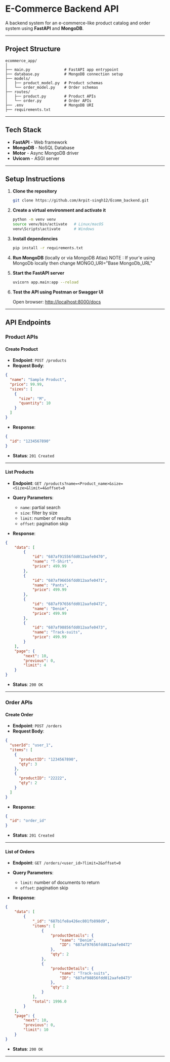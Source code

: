 
# E-Commerce Backend API

A backend system for an e-commerce-like product catalog and order system using **FastAPI** and **MongoDB**.

---

## Project Structure

```
ecommerce_app/
│
├── main.py               # FastAPI app entrypoint
├── database.py           # MongoDB connection setup
├── models/
│   ├── product_model.py  # Product schemas
│   └── order_model.py    # Order schemas
├── routes/
│   ├── product.py        # Product APIs
│   └── order.py          # Order APIs
├── .env                  # MongoDB URI
├── requirements.txt
```

---

## Tech Stack

- **FastAPI** - Web framework
- **MongoDB** - NoSQL Database
- **Motor** - Async MongoDB driver
- **Uvicorn** - ASGI server

---

## Setup Instructions

1. **Clone the repository**

   ```bash
   git clone https://github.com/Arpit-singh12/Ecomm_backend.git
   ```

2. **Create a virtual environment and activate it**

   ```bash
   python -m venv venv
   source venv/bin/activate   # Linux/macOS
   venv\Scripts\activate      # Windows
   ```

3. **Install dependencies**

   ```bash
   pip install -r requirements.txt
   ```

4. **Run MongoDB** (locally or via MongoDB Atlas) NOTE : If your'e using MongoDb locally then change MONGO_URI="Base MongoDb_URL"

5. **Start the FastAPI server**

   ```bash
   uvicorn app.main:app --reload
   ```

6. **Test the API using Postman or Swagger UI**

   Open browser: [http://localhost:8000/docs](http://localhost:8000/docs)

---

##  API Endpoints

###  Product APIs

#### Create Product

- **Endpoint**: `POST /products`
- **Request Body**:

```json
{
  "name": "Sample Product",
  "price": 99.99,
  "sizes": [
    {
      "size": "M",
      "quantity": 10
    }
  ]
}
```

- **Response**:

```json
{
  "id": "1234567890"
}
```

- **Status**: `201 Created`

---

#### List Products
- **Endpoint**: `GET /products?name=<Product_name>&size=<Size>&limit=4&offset=0`
- **Query Parameters**:
  - `name`: partial search
  - `size`: filter by size
  - `limit`: number of results
  - `offset`: pagination skip

- **Response**:

```json
{
    "data": [
        {
            "id": "687af91556fdd012aafe0470",
            "name": "T-Shirt",
            "price": 499.99
        },
        {
            "id": "687af96656fdd012aafe0471",
            "name": "Pants",
            "price": 499.99
        },
        {
            "id": "687af97656fdd012aafe0472",
            "name": "Denim",
            "price": 499.99
        },
        {
            "id": "687af98856fdd012aafe0473",
            "name": "Track-suits",
            "price": 499.99
        }
    ],
    "page": {
        "next": 10,
        "previous": 0,
        "limit": 4
    }
}
```

- **Status**: `200 OK`

---

###  Order APIs

#### Create Order

- **Endpoint**: `POST /orders`
- **Request Body**:

```json
{
  "userId": "user_1",
  "items": [
    {
      "productID": "1234567890",
      "qty": 3
    },
    {
      "productID": "22222",
      "qty": 2
    }
  ]
}
```

- **Response**:

```json
{
  "id": "order_id"
}
```

- **Status**: `201 Created`

---

#### List of Orders

- **Endpoint**: `GET /orders/<user_id>?limit=2&offset=0`
- **Query Parameters**:
  - `limit`: number of documents to return
  - `offset`: pagination skip

- **Response**:

```json
{
    "data": [
        {
            "_id": "687b1fe8a426ec801fb898d9",
            "items": [
                {
                    "productDetails": {
                        "name": "Denim",
                        "ID": "687af97656fdd012aafe0472"
                    },
                    "qty": 2
                },
                {
                    "productDetails": {
                        "name": "Track-suits",
                        "ID": "687af98856fdd012aafe0473"
                    },
                    "qty": 2
                }
            ],
            "total": 1996.0
        }
    ],
    "page": {
        "next": 10,
        "previous": 0,
        "limit": 10
    }
}
```

- **Status**: `200 OK`

---


